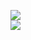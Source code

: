 [![](https://img.shields.io/badge/Made%20With-Github%20Spray-lightgrey.svg?style=for-the-badge&logo=github)](https://github.com/Annihil/github-spray#24200)  
[![](https://i.imgur.com/2DrTn0Z.gif)](https://github.com/Annihil/github-spray)